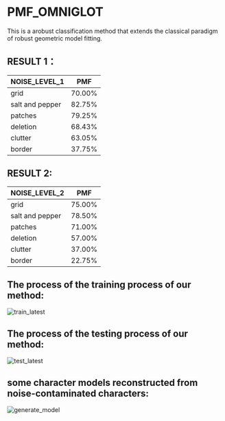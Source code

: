 # PMF_OMNIGLOT
This is  a arobust classification method that extends the classical paradigm of robust geometric model fitting.

## **RESULT 1：**
| NOISE_LEVEL_1   | PMF    |
| --------------- | ------ |
| grid            | 70.00% |
| salt and pepper | 82.75% |
| patches         | 79.25% |
| deletion        | 68.43% |
| clutter         | 63.05% |
| border          | 37.75% |
## **RESULT 2:**
| NOISE_LEVEL_2   | PMF    |
| --------------- | ------ |
| grid            | 75.00% |
| salt and pepper | 78.50% |
| patches         | 71.00% |
| deletion        | 57.00% |
| clutter         | 37.00% |
| border          | 22.75% |

## **The process of the training process of our method:**
![train_latest ](https://github.com/user-attachments/assets/5d27504c-03fa-4c09-92cc-3a1c61893ac8)
## **The process of the testing process of our method:**
![test_latest](https://github.com/user-attachments/assets/cabeae83-aca6-4a07-8983-166d294e691c)
## **some character models reconstructed from noise-contaminated characters:**
![generate_model](https://github.com/pengsuhua/PMF_OMNIGLOT/assets/116246948/8f45f3ec-36cb-4b64-94a8-082d5f077dba)
